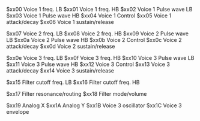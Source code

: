 $xx00 Voice 1 freq. LB
$xx01 Voice 1 freq. HB
$xx02 Voice 1 Pulse wave LB
$xx03 Voice 1 Pulse wave HB
$xx04 Voice 1 Control
$xx05 Voice 1 attack/decay
$xx06 Voice 1 sustain/release

$xx07 Voice 2 freq. LB
$xx08 Voice 2 freq. HB
$xx09 Voice 2 Pulse wave LB
$xx0a Voice 2 Pulse wave HB
$xx0b Voice 2 Control
$xx0c Voice 2 attack/decay
$xx0d Voice 2 sustain/release

$xx0e Voice 3 freq. LB
$xx0f Voice 3 freq. HB
$xx10 Voice 3 Pulse wave LB
$xx11 Voice 3 Pulse wave HB
$xx12 Voice 3 Control
$xx13 Voice 3 attack/decay
$xx14 Voice 3 sustain/release

$xx15 Filter cutoff freq. LB
$xx16 Filter cutoff freq. HB

$xx17 Filter resonance/routing
$xx18 Filter mode/volume

$xx19 Analog X
$xx1A Analog Y
$xx1B Voice 3 oscillator
$xx1C Voice 3 envelope